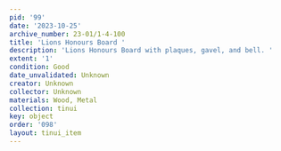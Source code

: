 ```yaml
---
pid: '99'
date: '2023-10-25'
archive_number: 23-01/1-4-100
title: 'Lions Honours Board '
description: 'Lions Honours Board with plaques, gavel, and bell. '
extent: '1'
condition: Good
date_unvalidated: Unknown
creator: Unknown
collector: Unknown
materials: Wood, Metal
collection: tinui
key: object
order: '098'
layout: tinui_item
---
```

